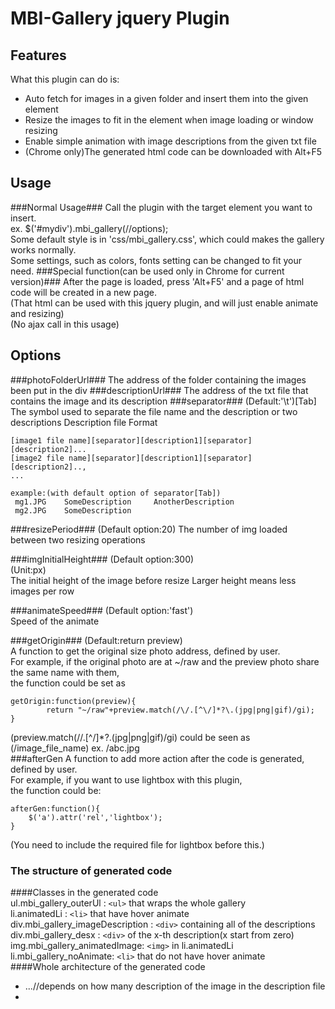 # MBI-Gallery jquery Plugin
## Features

What this plugin can do is:

 * Auto fetch for images in a given folder and insert them into the given element
 * Resize the images to fit in the element when image loading or window resizing
 * Enable simple animation with image descriptions from the given txt file
 * (Chrome only)The generated html code can be downloaded with Alt+F5

## Usage
###Normal Usage###
Call the plugin with the target element you want to insert.  
		ex. 
		$('#mydiv').mbi_gallery(//options);  
Some default style is in 'css/mbi_gallery.css', which could makes the gallery works normally.  
Some settings, such as colors, fonts setting can be changed to fit your need.
###Special function(can be used only in Chrome for current version)###
After the page is loaded, press 'Alt+F5' and a page of html code will be created in a new page.  
(That html can be used with this jquery plugin, and will just enable animate and resizing)  
(No ajax call in this usage)


## Options
###photoFolderUrl###
The address of the folder containing the images been put in the div 
###descriptionUrl###
The address of the txt file that contains the image and its description
###separator###
(Default:'\t')[Tab]  
The symbol used to separate the file name and the description or two descriptions
Description file Format

    [image1 file name][separator][description1][separator][description2]...
	[image2 file name][separator][description1][separator][description2]..,
    ...
		    
    example:(with default option of separator[Tab])
     mg1.JPG	SomeDescription 	AnotherDescription
     mg2.JPG	SomeDescription

###resizePeriod###
(Default option:20) 
The number of img loaded between two resizing operations

###imgInitialHeight###
(Default option:300)  
(Unit:px)  
The initial height of the image before resize
Larger height means less images per row

###animateSpeed###
(Default option:'fast')  
Speed of the animate

###getOrigin###
(Default:return preview)  
A function to get the original size photo address, defined by user.  
For example, if the original photo are at ~/raw and the preview photo share the same name with them,  
the function could be set as  

	getOrigin:function(preview){  
	        return "~/raw"+preview.match(/\/.[^\/]*?\.(jpg|png|gif)/gi);   
	}  

(preview.match(/\/.[^\/]*?\.(jpg|png|gif)/gi) could be seen as (/image_file_name) ex. /abc.jpg  
###afterGen
A function to add more action after the code is generated, defined by user.  
For example, if you want to use lightbox with this plugin,  
the function could be:  

    afterGen:function(){  
	    $('a').attr('rel','lightbox');      
	}  

(You need to include the required file for lightbox before this.)  
### The structure of generated code
####Classes in the generated code  
ul.mbi_gallery_outerUl : `<ul>` that wraps the whole gallery  
li.animatedLi : `<li>` that have hover animate  
div.mbi_gallery_imageDescription : `<div>` containing all of the descriptions  
div.mbi_gallery_desx : `<div>` of the x-th description(x start from zero)  
img.mbi_gallery_animatedImage: `<img>` in li.animatedLi  
li.mbi_gallery_noAnimate: `<li>` that do not have hover animate  
####Whole architecture of the generated code  
    <ul class="mbi_gallery_outerUl">
	    <li class="mbi_gallery_animateLi">
		    <div class="mbi_gallery_imageDescription">
			     <div class="mbi_gallery_des0"></div>
			     <div class="mbi_gallery_des1"></div>
			     <div class="mbi_gallery_des2"></div>
				 ...//depends on how many description of the image in the description file 
			</div>
			<img class="mbi_gallery_animatedImage"/>
		</li>
		<li class="mbi_gallery_noAnimate">
		    <img>
		</li>
	<ul>
